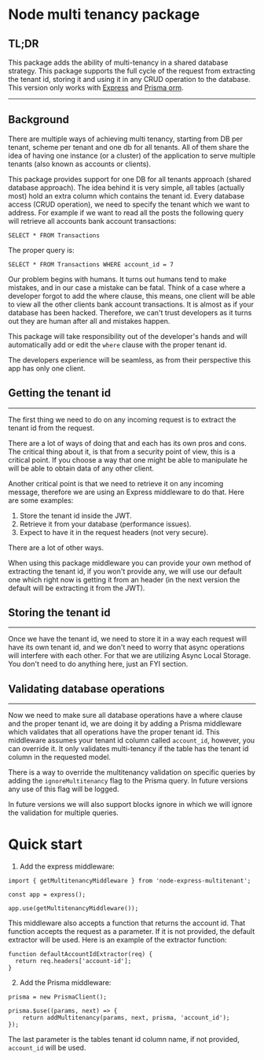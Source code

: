 # Node multi tenancy package

## TL;DR

This package adds the ability of multi-tenancy in a shared database strategy.
This package supports the full cycle of the request from extracting the tenant id, storing it and using it in any CRUD operation to the database.
This version only works with [Express](https://expressjs.com/) and [Prisma orm](https://www.prisma.io/).

---

## Background

There are multiple ways of achieving multi tenancy, starting from DB per tenant, scheme per tenant and one db for all tenants. All of them share the idea of having one instance (or a cluster) of the application to serve multiple tenants (also known as accounts or clients).

This package provides support for one DB for all tenants approach (shared database approach).
The idea behind it is very simple, all tables (actually most) hold an extra column which contains the tenant id. Every database access (CRUD operation), we need to specify the tenant which we want to address. For example if we want to read all the posts the following query will retrieve all accounts bank account transactions:

`SELECT * FROM Transactions`

The proper query is:

`SELECT * FROM Transactions WHERE account_id = 7`

Our problem begins with humans. It turns out humans tend to make mistakes, and in our case a mistake can be fatal.
Think of a case where a developer forgot to add the where clause, this means, one client will be able to view all the other clients bank account transactions. It is almost as if your database has been hacked.
Therefore, we can't trust developers as it turns out they are human after all and mistakes happen.

This package will take responsibility out of the developer's hands and will automatically add or edit the `where` clause with the proper tenant id.

The developers experience will be seamless, as from their perspective this app has only one client.

## Getting the tenant id

---

The first thing we need to do on any incoming request is to extract the tenant id from the request.

There are a lot of ways of doing that and each has its own pros and cons. The critical thing about it, is that from a security point of view, this is a critical point. If you choose a way that one might be able to manipulate he will be able to obtain data of any other client.

Another critical point is that we need to retrieve it on any incoming message, therefore we are using an Express middleware to do that.
Here are some examples:

1. Store the tenant id inside the JWT.
2. Retrieve it from your database (performance issues).
3. Expect to have it in the request headers (not very secure).

There are a lot of other ways.

When using this package middleware you can provide your own method of extracting the tenant id, if you won't provide any, we will use our default one which right now is getting it from an header (in the next version the default will be extracting it from the JWT).

## Storing the tenant id

---

Once we have the tenant id, we need to store it in a way each request will have its own tenant id, and we don't need to worry that async operations will interfere with each other. For that we are utilizing Async Local Storage. You don't need to do anything here, just an FYI section.

## Validating database operations

---

Now we need to make sure all database operations have a where clause and the proper tenant id, we are doing it by adding a Prisma middleware which validates that all operations have the proper tenant id.
This middleware assumes your tenant id column called `account_id`, however, you can override it. It only validates multi-tenancy if the table has the tenant id column in the requested model.

There is a way to override the multitenancy validation on specific queries by adding the `ignoreMultitenancy` flag to the Prisma query. In future versions any use of this flag will be logged.

In future versions we will also support blocks ignore in which we will ignore the validation for multiple queries.

# Quick start

1. Add the express middleware:

```
import { getMultitenancyMiddleware } from 'node-express-multitenant';

const app = express();

app.use(getMultitenancyMiddleware());
```

This middleware also accepts a function that returns the account id. That function accepts the request as a parameter. If it is not provided, the default extractor will be used. Here is an example of the extractor function:

```
function defaultAccountIdExtractor(req) {
  return req.headers['account-id'];
}
```

2. Add the Prisma middleware:

```
prisma = new PrismaClient();

prisma.$use((params, next) => {
    return addMultitenancy(params, next, prisma, 'account_id');
});
```

The last parameter is the tables tenant id column name, if not provided, `account_id` will be used.
